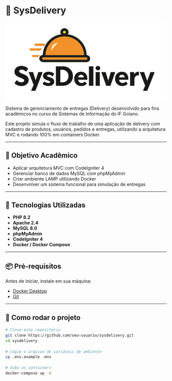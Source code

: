 # 🛵 SysDelivery

![SysDelivery Logo](www/codeigniter4/public/assets/images/sd_logo.png)

Sistema de gerenciamento de entregas (Delivery) desenvolvido para fins acadêmicos no curso de Sistemas de Informação do IF Goiano.

Este projeto simula o fluxo de trabalho de uma aplicação de delivery com cadastro de produtos, usuários, pedidos e entregas, utilizando a arquitetura MVC e rodando 100% em containers Docker.

---

## 🎯 Objetivo Acadêmico

- Aplicar arquitetura MVC com CodeIgniter 4
- Gerenciar banco de dados MySQL com phpMyAdmin
- Criar ambiente LAMP utilizando Docker
- Desenvolver um sistema funcional para simulação de entregas

---

## 🧰 Tecnologias Utilizadas

- **PHP 8.2**
- **Apache 2.4**
- **MySQL 8.0**
- **phpMyAdmin**
- **CodeIgniter 4**
- **Docker / Docker Compose**

---

## 📦 Pré-requisitos

Antes de iniciar, instale em sua máquina:

- [Docker Desktop](https://www.docker.com/products/docker-desktop)
- [Git](https://git-scm.com/)

---

## 🚀 Como rodar o projeto

```bash
# Clone este repositório
git clone https://github.com/seu-usuario/sysdelivery.git
cd sysdelivery

# Copie o arquivo de variáveis de ambiente
cp .env.example .env

# Suba os containers
docker-compose up -d
